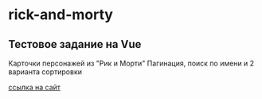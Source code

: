 # rick-and-morty

## Тестовое задание на Vue
Карточки персонажей из "Рик и Морти"
Пагинация, поиск по имени и 2 варианта сортировки

[ссылка на сайт](https://katkovatanya.github.io/rick-and-morty/)